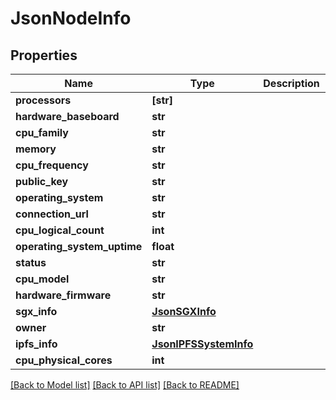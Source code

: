# JsonNodeInfo


## Properties
Name | Type | Description | Notes
------------ | ------------- | ------------- | -------------
**processors** | **[str]** |  | [optional] 
**hardware_baseboard** | **str** |  | [optional] 
**cpu_family** | **str** |  | [optional] 
**memory** | **str** |  | [optional] 
**cpu_frequency** | **str** |  | [optional] 
**public_key** | **str** |  | [optional] 
**operating_system** | **str** |  | [optional] 
**connection_url** | **str** |  | [optional] 
**cpu_logical_count** | **int** |  | [optional] 
**operating_system_uptime** | **float** |  | [optional] 
**status** | **str** |  | [optional] 
**cpu_model** | **str** |  | [optional] 
**hardware_firmware** | **str** |  | [optional] 
**sgx_info** | [**JsonSGXInfo**](JsonSGXInfo.md) |  | [optional] 
**owner** | **str** |  | [optional] 
**ipfs_info** | [**JsonIPFSSystemInfo**](JsonIPFSSystemInfo.md) |  | [optional] 
**cpu_physical_cores** | **int** |  | [optional] 

[[Back to Model list]](../README.md#documentation-for-models) [[Back to API list]](../README.md#documentation-for-api-endpoints) [[Back to README]](../README.md)


